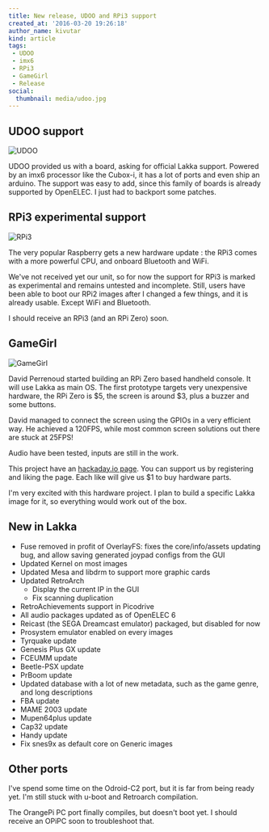 ```yaml
---
title: New release, UDOO and RPi3 support
created_at: '2016-03-20 19:26:18'
author_name: kivutar
kind: article
tags:
 - UDOO
 - imx6
 - RPi3
 - GameGirl
 - Release
social:
  thumbnail: media/udoo.jpg
---
```


## UDOO support

![UDOO](media/udoo.jpg)

UDOO provided us with a board, asking for official Lakka support. Powered by an imx6 processor like the Cubox-i, it has a lot of ports and even ship an arduino. The support was easy to add, since this family of boards is already supported by OpenELEC. I just had to backport some patches.

## RPi3 experimental support

![RPi3](media/rpi3.png)

The very popular Raspberry gets a new hardware update : the RPi3 comes with a more powerful CPU, and onboard Bluetooth and WiFi.

We've not received yet our unit, so for now the support for RPi3 is marked as experimental and remains untested and incomplete. Still, users have been able to boot our RPi2 images after I changed a few things, and it is already usable. Except WiFi and Bluetooth.

I should receive an RPi3 (and an RPi Zero) soon.

## GameGirl

![GameGirl](media/gamegirl.jpg)

David Perrenoud started building an RPi Zero based handheld console. It will use Lakka as main OS. The first prototype targets very unexpensive hardware, the RPi Zero is $5, the screen is around $3, plus a buzzer and some buttons.

David managed to connect the screen using the GPIOs in a very efficient way. He achieved a 120FPS, while most common screen solutions out there are stuck at 25FPS!

Audio have been tested, inputs are still in the work.

This project have an [hackaday.io page](https://hackaday.io/project/10207-gamegirl-the-retro-console-done-right). You can support us by registering and liking the page. Each like will give us $1 to buy hardware parts.

I'm very excited with this hardware project. I plan to build a specific Lakka image for it, so everything would work out of the box.

## New in Lakka

 * Fuse removed in profit of OverlayFS: fixes the core/info/assets updating bug, and allow saving generated joypad configs from the GUI
 * Updated Kernel on most images
 * Updated Mesa and libdrm to support more graphic cards
 * Updated RetroArch
   * Display the current IP in the GUI 
   * Fix scanning duplication
 * RetroAchievements support in Picodrive
 * All audio packages updated as of OpenELEC 6
 * Reicast (the SEGA Dreamcast emulator) packaged, but disabled for now
 * Prosystem emulator enabled on every images
 * Tyrquake update
 * Genesis Plus GX update
 * FCEUMM update
 * Beetle-PSX update
 * PrBoom update
 * Updated database with a lot of new metadata, such as the game genre, and long descriptions
 * FBA update
 * MAME 2003 update
 * Mupen64plus update
 * Cap32 update
 * Handy update
 * Fix snes9x as default core on Generic images

## Other ports

I've spend some time on the Odroid-C2 port, but it is far from being ready yet. I'm still stuck with u-boot and Retroarch compilation.

The OrangePi PC port finally compiles, but doesn't boot yet. I should receive an OPiPC soon to troubleshoot that.
